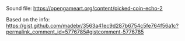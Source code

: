 Sound file: https://opengameart.org/content/picked-coin-echo-2

Based on the info: https://gist.github.com/madebr/3563a41ec9d287b6754c5fe764f56a1c?permalink_comment_id=5776785#gistcomment-5776785
